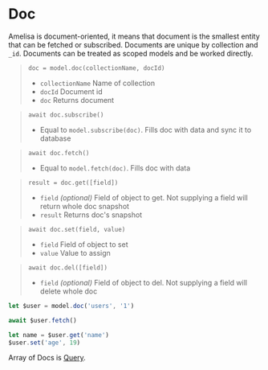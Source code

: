 # Doc

Amelisa is document-oriented, it means that document is the smallest entity that can be fetched or subscribed. Documents are unique by collection and `_id`. Documents can be treated as scoped models and be worked directly.

> `doc = model.doc(collectionName, docId)`
> * `collectionName` Name of collection
> * `docId` Document id
> * `doc` Returns document

> `await doc.subscribe()`
> * Equal to `model.subscribe(doc)`. Fills doc with data and sync it to database

> `await doc.fetch()`
> * Equal to `model.fetch(doc)`. Fills doc with data

> `result = doc.get([field])`
> * `field` *(optional)*  Field of object to get. Not supplying a field will return whole doc snapshot
> * `result` Returns doc's snapshot

> `await doc.set(field, value)`
> * `field` Field of object to set
> * `value` Value to assign

> `await doc.del([field])`
> * `field` *(optional)* Field of object to del. Not supplying a field will delete whole doc

```js
let $user = model.doc('users', '1')

await $user.fetch()

let name = $user.get('name')
$user.set('age', 19)
```

Array of Docs is [Query](/docs/query).
